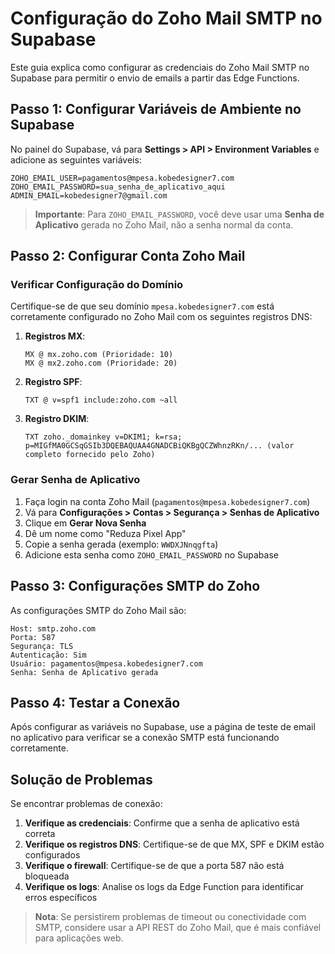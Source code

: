 # Configuração do Zoho Mail SMTP no Supabase

Este guia explica como configurar as credenciais do Zoho Mail SMTP no Supabase para permitir o envio de emails a partir das Edge Functions.

## Passo 1: Configurar Variáveis de Ambiente no Supabase

No painel do Supabase, vá para **Settings > API > Environment Variables** e adicione as seguintes variáveis:

```
ZOHO_EMAIL_USER=pagamentos@mpesa.kobedesigner7.com
ZOHO_EMAIL_PASSWORD=sua_senha_de_aplicativo_aqui
ADMIN_EMAIL=kobedesigner7@gmail.com
```

> **Importante**: Para `ZOHO_EMAIL_PASSWORD`, você deve usar uma **Senha de Aplicativo** gerada no Zoho Mail, não a senha normal da conta.

## Passo 2: Configurar Conta Zoho Mail

### Verificar Configuração do Domínio

Certifique-se de que seu domínio `mpesa.kobedesigner7.com` está corretamente configurado no Zoho Mail com os seguintes registros DNS:

1. **Registros MX**:

   ```
   MX @ mx.zoho.com (Prioridade: 10)
   MX @ mx2.zoho.com (Prioridade: 20)
   ```

2. **Registro SPF**:

   ```
   TXT @ v=spf1 include:zoho.com ~all
   ```

3. **Registro DKIM**:
   ```
   TXT zoho._domainkey v=DKIM1; k=rsa; p=MIGfMA0GCSqGSIb3DQEBAQUAA4GNADCBiQKBgQCZWhnzRKn/... (valor completo fornecido pelo Zoho)
   ```

### Gerar Senha de Aplicativo

1. Faça login na conta Zoho Mail (`pagamentos@mpesa.kobedesigner7.com`)
2. Vá para **Configurações > Contas > Segurança > Senhas de Aplicativo**
3. Clique em **Gerar Nova Senha**
4. Dê um nome como "Reduza Pixel App"
5. Copie a senha gerada (exemplo: `WWDXJNnqgfta`)
6. Adicione esta senha como `ZOHO_EMAIL_PASSWORD` no Supabase

## Passo 3: Configurações SMTP do Zoho

As configurações SMTP do Zoho Mail são:

```
Host: smtp.zoho.com
Porta: 587
Segurança: TLS
Autenticação: Sim
Usuário: pagamentos@mpesa.kobedesigner7.com
Senha: Senha de Aplicativo gerada
```

## Passo 4: Testar a Conexão

Após configurar as variáveis no Supabase, use a página de teste de email no aplicativo para verificar se a conexão SMTP está funcionando corretamente.

## Solução de Problemas

Se encontrar problemas de conexão:

1. **Verifique as credenciais**: Confirme que a senha de aplicativo está correta
2. **Verifique os registros DNS**: Certifique-se de que MX, SPF e DKIM estão configurados
3. **Verifique o firewall**: Certifique-se de que a porta 587 não está bloqueada
4. **Verifique os logs**: Analise os logs da Edge Function para identificar erros específicos

> **Nota**: Se persistirem problemas de timeout ou conectividade com SMTP, considere usar a API REST do Zoho Mail, que é mais confiável para aplicações web.
